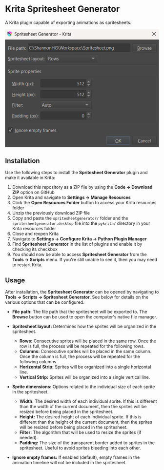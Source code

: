 # Krita Spritesheet Generator
A Krita plugin capable of exporting animations as spritesheets.

<img src="./Screenshots/spritesheetgenerator-window.png">

## Installation
Use the following steps to install the **Spritesheet Generator** plugin and make it available in Krita:

1. Download this repository as a ZIP file by using the **Code -> Download ZIP** option on GitHub
2. Open Krita and navigate to **Settings -> Manage Resources**
3. Click the **Open Resources Folder** button to access your Krita resources folder
4. Unzip the previously download ZIP file
5. Copy and paste the `spritesheetgenerator/` folder and the `spritesheetgenerator.desktop` file into the `pykrita/` directory in your Krita resources folder
6. Close and reopen Krita
7. Navigate to **Settings -> Configure Krita -> Python Plugin Manager**
8. Find **Spritesheet Generator** in the list of plugins and enable it by checking its checkbox
9. You should now be able to access **Spritesheet Generator** from the **Tools -> Scripts** menu. If you're still unable to see it, then you may need to restart Krita.

## Usage
After installation, the **Spritesheet Generator** can be opened by navigating to **Tools -> Scripts -> Spritesheet Generator**. See below for details on the various options that can be configured.

* **File path:** The file path that the spritesheet will be exported to. The **Browse** button can be used to open the computer's native file manager.

* **Spritesheet layout:** Determines how the sprites will be organized in the spritesheet.
    * **Rows:** Consecutive sprites will be placed in the same row. Once the row is full, the process will be repeated for the following rows.
    * **Columns:** Consecutive sprites will be placed in the same column. Once the column is full, the process will be repeated for the following columns.
    * **Horizontal Strip:** Sprites will be organized into a single horizontal line.
    * **Vertical Strip:** Sprites will be organized into a single vertical line.

* **Sprite dimensions:** Options related to the individual size of each sprite in the spritesheet.
    * **Width:** The desired width of each individual sprite. If this is different than the width of the current document, then the sprites will be resized before being placed in the spritesheet.
    * **Height:** The desired height of each individual sprite. If this is different than the height of the current document, then the sprites will be resized before being placed in the spritesheet.
    * **Filter:** The algorithm that will be used to resize the sprites (if needed).
    * **Padding:** The size of the transparent border added to sprites in the spritesheet. Useful to avoid sprites bleeding into each other.

* **Ignore empty frames:** If enabled (default), empty frames in the animation timeline will not be included in the spritesheet.
